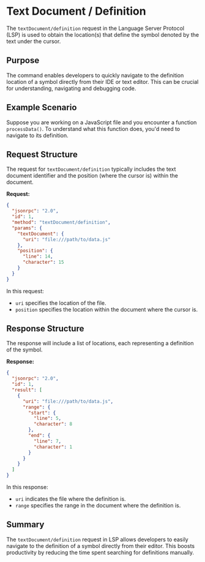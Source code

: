 # Text Document / Definition

The `textDocument/definition` request in the Language Server Protocol (LSP) is used to obtain the location(s) that define the symbol denoted by the text under the cursor.

## Purpose

The command enables developers to quickly navigate to the definition location of a symbol directly from their IDE or text editor. This can be crucial for understanding, navigating and debugging code.

## Example Scenario

Suppose you are working on a JavaScript file and you encounter a function `processData()`. To understand what this function does, you'd need to navigate to its definition.

## Request Structure

The request for `textDocument/definition` typically includes the text document identifier and the position (where the cursor is) within the document.

**Request:**

```json
{
  "jsonrpc": "2.0",
  "id": 1,
  "method": "textDocument/definition",
  "params": {
    "textDocument": {
      "uri": "file:///path/to/data.js"
    },
    "position": {
      "line": 14,
      "character": 15
    }
  }
}
```

In this request:
- `uri` specifies the location of the file.
- `position` specifies the location within the document where the cursor is.

## Response Structure

The response will include a list of locations, each representing a definition of the symbol.

**Response:**

```json
{
  "jsonrpc": "2.0",
  "id": 1,
  "result": [
    {
      "uri": "file:///path/to/data.js",
      "range": {
        "start": {
          "line": 5,
          "character": 8
        },
        "end": {
          "line": 7,
          "character": 1
        }
      }
    }
  ]
}
```

In this response:
- `uri` indicates the file where the definition is.
- `range` specifies the range in the document where the definition is.

## Summary

The `textDocument/definition` request in LSP allows developers to easily navigate to the definition of a symbol directly from their editor. This boosts productivity by reducing the time spent searching for definitions manually.
